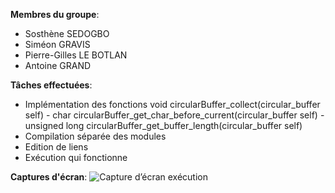 <b>Membres du groupe</b>:
<ul>
<li>Sosthène SEDOGBO</li>
<li>Siméon GRAVIS</li>
<li>Pierre-Gilles LE BOTLAN</li>
<li>Antoine GRAND</li>
</ul>

<b>Tâches effectuées</b>:
<ul>
<li>Implémentation des fonctions void circularBuffer_collect(circular_buffer self) - char circularBuffer_get_char_before_current(circular_buffer self)
- unsigned long circularBuffer_get_buffer_length(circular_buffer self)</li>
<li>Compilation séparée des modules</li>
<li> Edition de liens</li>
<li> Exécution qui fonctionne</li>
</ul>

<b>Captures d'écran</b>:
![Capture d’écran exécution](https://user-images.githubusercontent.com/109469684/194545373-cb8c122d-d3cf-4106-a9f2-756ee3661b7f.png)


